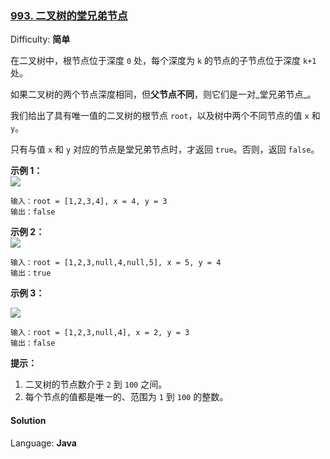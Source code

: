 ### [993\. 二叉树的堂兄弟节点](https://leetcode-cn.com/problems/cousins-in-binary-tree/)

Difficulty: **简单**


在二叉树中，根节点位于深度 `0` 处，每个深度为 `k` 的节点的子节点位于深度 `k+1` 处。

如果二叉树的两个节点深度相同，但**父节点不同**，则它们是一对_堂兄弟节点_。

我们给出了具有唯一值的二叉树的根节点 `root`，以及树中两个不同节点的值 `x` 和 `y`。

只有与值 `x` 和 `y` 对应的节点是堂兄弟节点时，才返回 `true`。否则，返回 `false`。

**示例 1：  
![](https://assets.leetcode-cn.com/aliyun-lc-upload/uploads/2019/02/16/q1248-01.png)**

```
输入：root = [1,2,3,4], x = 4, y = 3
输出：false
```

**示例 2：  
![](https://assets.leetcode-cn.com/aliyun-lc-upload/uploads/2019/02/16/q1248-02.png)**

```
输入：root = [1,2,3,null,4,null,5], x = 5, y = 4
输出：true
```

**示例 3：**

**![](https://assets.leetcode-cn.com/aliyun-lc-upload/uploads/2019/02/16/q1248-03.png)**

```
输入：root = [1,2,3,null,4], x = 2, y = 3
输出：false
```

**提示：**

1.  二叉树的节点数介于 `2` 到 `100` 之间。
2.  每个节点的值都是唯一的、范围为 `1` 到 `100` 的整数。


#### Solution

Language: **Java**

```java

```